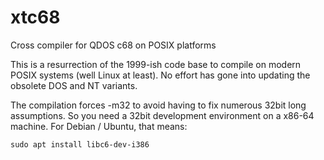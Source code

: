 xtc68
=====

Cross compiler for QDOS c68 on POSIX platforms

This is a resurrection of the 1999-ish code base to compile on modern POSIX systems (well Linux at least). No effort has gone into updating the obsolete DOS and NT variants.

The compilation forces -m32 to avoid having to fix numerous 32bit long assumptions.
So you need a 32bit development environment on a x86-64 machine. For Debian / Ubuntu, that means:
```
sudo apt install libc6-dev-i386
```
